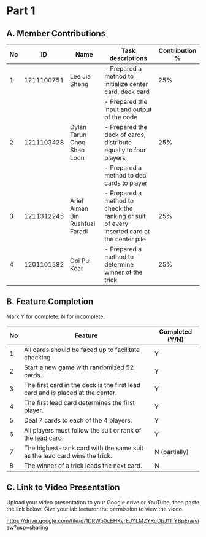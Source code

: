 # Part 1

## A. Member Contributions

No | ID         | Name                              | Task descriptions                                                                   | Contribution %
-- | ---------- | --------------------------------- | ----------------------------------------------------------------------------------- | --------------
1  | 1211100751 | Lee Jia Sheng                     | - Prepared a method to initialize center card, deck card                            |       25%
   |            |                                  || - Prepared the input and output of the code                                         |
2  | 1211103428 | Dylan Tarun Choo Shao Loon        | - Prepared the deck of cards, distribute equally to four players                    |       25%
   |            |                                  || - Prepared a method to deal cards to player                                         |
3  | 1211312245 | Arief Aiman Bin Rushfuzi Faradi   | - Prepared a method to check the ranking or suit of every inserted card at the center pile     |       25%
4  | 1201101582 | Ooi Pui Keat                      | - Prepared a method to determine winner of the trick                                |       25%


## B. Feature Completion

Mark Y for complete, N for incomplete.

No | Feature                                                                         | Completed (Y/N)
-- | ------------------------------------------------------------------------------- | ---------------
1  | All cards should be faced up to facilitate checking.                            |        Y
2  | Start a new game with randomized 52 cards.                                      |        Y
3  | The first card in the deck is the first lead card and is placed at the center.  |        Y
4  | The first lead card determines the first player.                                |        Y
5  | Deal 7 cards to each of the 4 players.                                          |        Y
6  | All players must follow the suit or rank of the lead card.                      |        Y
7  | The highest-rank card with the same suit as the lead card wins the trick.       |        N (partially)
8  | The winner of a trick leads the next card.                                      |        N


## C. Link to Video Presentation

Upload your video presentation to your Google drive or YouTube, then paste the link below. Give your lab lecturer the permission to view the video.

https://drive.google.com/file/d/1DRWp0cEHKvrEJYLMZYKcDbJ11_YBpEra/view?usp=sharing

